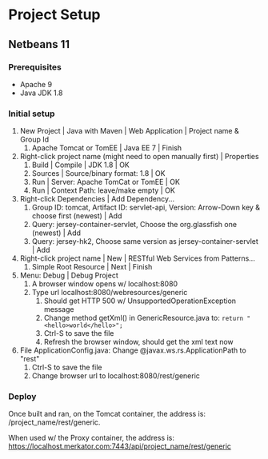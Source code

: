 # Project Setup

## Netbeans 11

### Prerequisites

- Apache 9
- Java JDK 1.8

### Initial setup

1. New Project | Java with Maven | Web Application | Project name & Group Id
    1. Apache Tomcat or TomEE | Java EE 7 | Finish
1. Right-click project name (might need to open manually first) | Properties
    1. Build | Compile | JDK 1.8 | OK
    1. Sources | Source/binary format: 1.8 | OK
    1. Run | Server: Apache TomCat or TomEE | OK
    1. Run | Context Path: leave/make empty | OK
1. Right-click Dependencies | Add Dependency...
    1. Group ID: tomcat, Artifact ID: servlet-api, Version: Arrow-Down key & choose first (newest) | Add
    1. Query: jersey-container-servlet, Choose the org.glassfish one (newest) | Add
    1. Query: jersey-hk2, Choose same version as jersey-container-servlet | Add
1. Right-click project name | New | RESTful Web Services from Patterns...
    1. Simple Root Resource | Next | Finish
1. Menu: Debug | Debug Project
    1. A browser window opens w/ localhost:8080
    1. Type url localhost:8080/webresources/generic
        1. Should get HTTP 500 w/ UnsupportedOperationException message
        1. Change method getXml() in GenericResource.java to: `return "<hello>world</hello>";`
        1. Ctrl-S to save the file
        1. Refresh the browser window, should get the xml text now
1. File ApplicationConfig.java: Change @javax.ws.rs.ApplicationPath to "rest"
    1. Ctrl-S to save the file
    1. Change browser url to localhost:8080/rest/generic

### Deploy

Once built and ran, on the Tomcat container, the address is: /project_name/rest/generic.

When used w/ the Proxy container, the address is: https://localhost.merkator.com:7443/api/project_name/rest/generic

